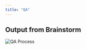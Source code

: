 ```yaml
---
title: "QA"
---
```


## Output from Brainstorm


![QA Process](/DevelopmentTeamProcess/images/QA/QAProcess.jpg)
